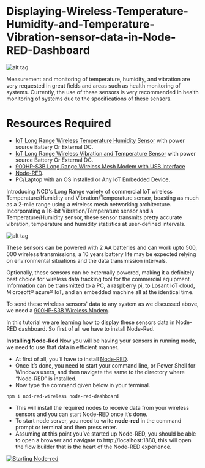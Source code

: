 # Displaying-Wireless-Temperature-Humidity-and-Temperature-Vibration-sensor-data-in-Node-RED-Dashboard

![alt tag](https://github.com/rjrajbir/Displaying-Wireless-Temperature-Humidity-and-Temperature-Vibration-sensor-data-in-Node-RED-Dashboard/blob/master/iot.jpg)

Measurement and monitoring of temperature, humidity, and vibration are very requested in great fields and areas such as health monitoring of systems. Currently, the use of these sensors is very recommended in health monitoring of systems due to the specifications of these sensors.
# Resources Required
- [IoT Long Range Wireless Temperature Humidity Sensor](https://store.ncd.io/product/industrial-long-range-wireless-temperature-humidity-sensor/) with power source Battery Or External DC.
- [IoT Long Range Wireless Vibration and Temperature Sensor](https://store.ncd.io/product/iot-long-range-wireless-vibration-and-temperature-sensor/) with power source Battery Or External DC.
- [900HP-S3B Long Range Wireless Mesh Modem with USB Interface](https://store.ncd.io/product/900hp-s3b-long-range-wireless-mesh-modem-with-usb-interface/)
- [Node-RED](https://nodered.org/docs/getting-started/installation).
- PC/Laptop with an OS installed or Any IoT Embedded Device.

Introducing NCD's Long Range variety of commercial IoT wireless Temperature/Humidity and Vibration/Temperature sensor, boasting as much as a 2-mile range using a wireless mesh networking architecture. Incorporating a 16-bit Vibration/Temperature sensor and a Temperature/Humidity sensor, these sensor transmits pretty accurate vibration, temperature and humidity statistics at user-defined intervals.

![alt tag](https://github.com/rjrajbir/Displaying-Wireless-Temperature-Humidity-and-Temperature-Vibration-sensor-data-in-Node-RED-Dashboard/blob/master/Ncd%20Tem_hum%20and%20vibration_tem%20sensor.png)

These sensors can be powered with 2 AA batteries and can work upto 500, 000 wireless transmissions, a 10 years battery life may be expected relying on environmental situations and the data transmission intervals.

Optionally, these sensors can be externally powered, making it a definitely best choice for wireless data tracking tool for the commercial equipment. Information can be transmitted to a PC, a raspberry pi, to Losant IoT cloud, Microsoft® azure® IoT, and an embedded machine all at the identical time.

To send these wireless sensors' data to any system as we discussed above, we need a [900HP-S3B Wireless Modem](https://store.ncd.io/product/900hp-s3b-long-range-wireless-mesh-modem-with-usb-interface/).

In this tutorial we are learning how to display these sensors data in Node-RED dashboard. So first of all we have to install Node-Red.

**Installing Node-Red**
Now you will be having your sensors in running mode, we need to use that data in efficient manner.

- At first of all, you’ll have to install [Node-RED](https://nodered.org/docs/getting-started/installation).
- Once it’s done, you need to start your command line, or Power Shell for Windows users, and then navigate the same to the directory where “Node-RED” is installed.
- Now type the command given below in your terminal.
```
npm i ncd-red-wireless node-red-dashboard   
```
- This will install the required nodes to receive data from your wireless sensors and you can start Node-RED once it’s done.
- To start node server, you need to write **node-red** in the command prompt or terminal and then press enter.
- Assuming at this point you’ve started up Node-RED, you should be able to open a browser and navigate to http://localhost:1880, this will open the flow builder that is the heart of the Node-RED experience.

[![Starting Node-red]()]()
